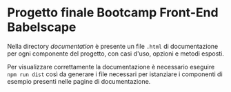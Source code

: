 # Progetto finale Bootcamp Front-End Babelscape
Nella directory _documentation_ è presente un file `.html` di documentazione per ogni componente del progetto, con casi d'uso, opzioni e metodi esposti.

Per visualizzare correttamente la documentazione è necessario eseguire `npm run dist` così da generare i file necessari per istanziare i componenti di esempio presenti nelle pagine di documentazione. 
